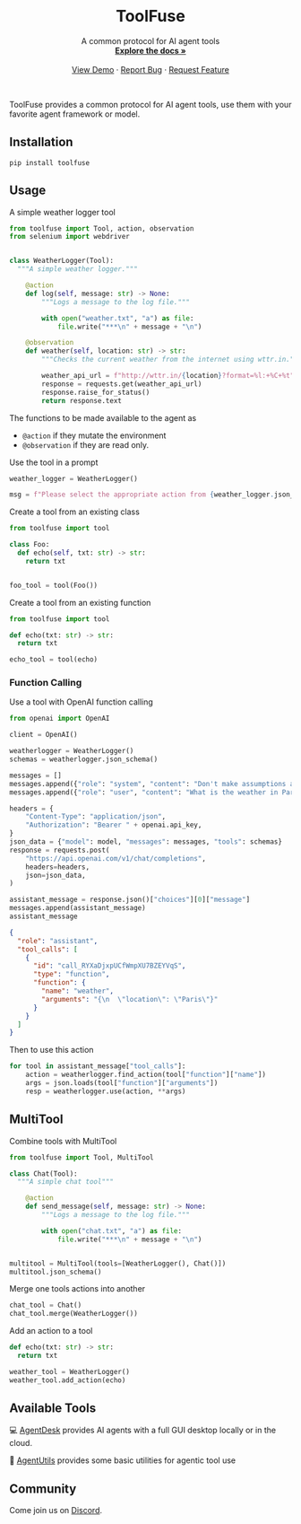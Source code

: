 <!-- PROJECT LOGO -->
<br />
<p align="center">
  <!-- <a href="https://github.com/agentsea/toolfuse">
    <img src="https://project-logo.png" alt="Logo" width="80">
  </a> -->

  <h1 align="center">ToolFuse</h1>

  <p align="center">
    A common protocol for AI agent tools
    <br />
    <a href="https://docs.hub.agentsea.ai/toolfuse/intro"><strong>Explore the docs »</strong></a>
    <br />
    <br />
    <a href="https://youtu.be/exoOUUwFRB8">View Demo</a>
    ·
    <a href="https://github.com/agentsea/toolfuse/issues">Report Bug</a>
    ·
    <a href="https://github.com/agentsea/toolfuse/issues">Request Feature</a>
  </p>
  <br>
</p>

ToolFuse provides a common protocol for AI agent tools, use them with your favorite agent framework or model.

## Installation

```
pip install toolfuse
```

## Usage

A simple weather logger tool

```python
from toolfuse import Tool, action, observation
from selenium import webdriver


class WeatherLogger(Tool):
  """A simple weather logger."""

    @action
    def log(self, message: str) -> None:
        """Logs a message to the log file."""

        with open("weather.txt", "a") as file:
            file.write("***\n" + message + "\n")

    @observation
    def weather(self, location: str) -> str:
        """Checks the current weather from the internet using wttr.in."""

        weather_api_url = f"http://wttr.in/{location}?format=%l:+%C+%t"
        response = requests.get(weather_api_url)
        response.raise_for_status()
        return response.text

```

The functions to be made available to the agent as

- `@action` if they mutate the environment
- `@observation` if they are read only.

Use the tool in a prompt

```python
weather_logger = WeatherLogger()

msg = f"Please select the appropriate action from {weather_logger.json_schema()}"
```

Create a tool from an existing class

```python
from toolfuse import tool

class Foo:
  def echo(self, txt: str) -> str:
    return txt


foo_tool = tool(Foo())
```

Create a tool from an existing function

```python
from toolfuse import tool

def echo(txt: str) -> str:
  return txt

echo_tool = tool(echo)
```

### Function Calling

Use a tool with OpenAI function calling

```python
from openai import OpenAI

client = OpenAI()

weatherlogger = WeatherLogger()
schemas = weatherlogger.json_schema()

messages = []
messages.append({"role": "system", "content": "Don't make assumptions about what values to plug into functions. Ask for clarification if a user request is ambiguous."})
messages.append({"role": "user", "content": "What is the weather in Paris?"})

headers = {
    "Content-Type": "application/json",
    "Authorization": "Bearer " + openai.api_key,
}
json_data = {"model": model, "messages": messages, "tools": schemas}
response = requests.post(
    "https://api.openai.com/v1/chat/completions",
    headers=headers,
    json=json_data,
)

assistant_message = response.json()["choices"][0]["message"]
messages.append(assistant_message)
assistant_message
```

```json
{
  "role": "assistant",
  "tool_calls": [
    {
      "id": "call_RYXaDjxpUCfWmpXU7BZEYVqS",
      "type": "function",
      "function": {
        "name": "weather",
        "arguments": "{\n  \"location\": \"Paris\"}"
      }
    }
  ]
}
```

Then to use this action

```python
for tool in assistant_message["tool_calls"]:
    action = weatherlogger.find_action(tool["function"]["name"])
    args = json.loads(tool["function"]["arguments"])
    resp = weatherlogger.use(action, **args)
```

## MultiTool

Combine tools with MultiTool

```python
from toolfuse import Tool, MultiTool

class Chat(Tool):
  """A simple chat tool"""

    @action
    def send_message(self, message: str) -> None:
        """Logs a message to the log file."""

        with open("chat.txt", "a") as file:
            file.write("***\n" + message + "\n")


multitool = MultiTool(tools=[WeatherLogger(), Chat()])
multitool.json_schema()
```

Merge one tools actions into another

```python
chat_tool = Chat()
chat_tool.merge(WeatherLogger())
```

Add an action to a tool

```python
def echo(txt: str) -> str:
  return txt

weather_tool = WeatherLogger()
weather_tool.add_action(echo)
```

## Available Tools

:computer: [AgentDesk](https://github.com/agentsea/agentdesk) provides AI agents with a full GUI desktop locally or in the cloud.

:wrench: [AgentUtils](https://github.com/agentsea/toolfuse/blob/main/toolfuse/util.py) provides some basic utilities for agentic tool use

## Community

Come join us on [Discord](https://discord.gg/hhaq7XYPS6).
